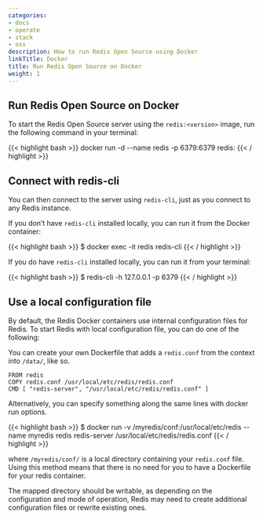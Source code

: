 ```yaml
---
categories:
- docs
- operate
- stack
- oss
description: How to run Redis Open Source using Docker
linkTitle: Docker
title: Run Redis Open Source on Docker
weight: 1
---
```


## Run Redis Open Source on Docker

To start the Redis Open Source server using the `redis:<version>` image, run the following command in your terminal:

{{< highlight bash >}}
docker run -d --name redis -p 6379:6379 redis:<version>
{{< / highlight >}}

## Connect with redis-cli

You can then connect to the server using `redis-cli`, just as you connect to any Redis instance.

If you don’t have `redis-cli` installed locally, you can run it from the Docker container:

{{< highlight bash >}}
$ docker exec -it redis redis-cli
{{< / highlight >}}

If you do have `redis-cli` installed locally, you can run it from your terminal:

{{< highlight bash >}}
$ redis-cli -h 127.0.0.1 -p 6379
{{< / highlight >}}

## Use a local configuration file

By default, the Redis Docker containers use internal configuration files for Redis. To start Redis with local configuration file, you can do one of the following:

You can create your own Dockerfile that adds a `redis.conf` from the context into `/data/`, like so.

```
FROM redis
COPY redis.conf /usr/local/etc/redis/redis.conf
CMD [ "redis-server", "/usr/local/etc/redis/redis.conf" ]
```
Alternatively, you can specify something along the same lines with docker run options.

{{< highlight bash >}}
$ docker run -v /myredis/conf:/usr/local/etc/redis --name myredis redis redis-server /usr/local/etc/redis/redis.conf
{{< / highlight >}}

where `/myredis/conf/` is a local directory containing your `redis.conf` file. Using this method means that there is no need for you to have a Dockerfile for your redis container.

The mapped directory should be writable, as depending on the configuration and mode of operation, Redis may need to create additional configuration files or rewrite existing ones.
